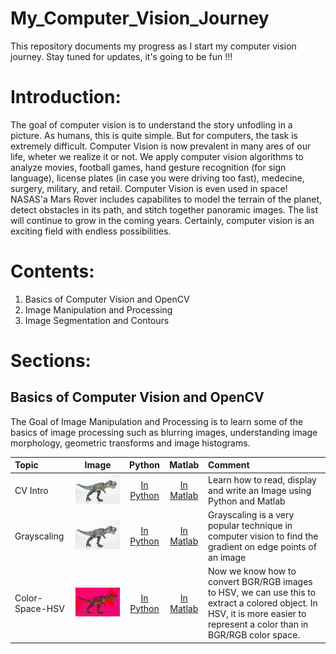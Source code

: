 # My_Computer_Vision_Journey
This repository documents my progress as I start my computer vision journey. Stay tuned for updates, it's going to be fun !!!

# Introduction: 
The goal of computer vision is to understand the story unfodling in a picture. As humans, this is quite simple. But for computers, the task is extremely difficult. Computer Vision is now prevalent in many ares of our life, wheter we realize it or not. We apply computer vision algorithms to analyze movies, football games, hand gesture recognition (for sign language), license plates (in case you were driving too fast), medecine, surgery, military, and retail. Computer Vision is even used in space! NASAS'a Mars Rover includes capabilites to model the terrain of the planet, detect obstacles in its path, and stitch together panoramic images. The list will continue to grow in the coming years. Certainly, computer vision is an exciting field with endless possibilities.

# Contents:
1. Basics of Computer Vision and OpenCV
2. Image Manipulation and Processing
3. Image Segmentation and Contours  

# Sections: 
## Basics of Computer Vision and OpenCV 
The Goal of Image Manipulation and Processing is to learn some of the basics of image processing such as blurring images, understanding image morphology, geometric transforms and image histograms.

| Topic    |  Image  |  Python                     |  Matlab                     | Comment                                                              |
|:---      |  :---:  |  :---:                      |  :---:                      | :---                                                                 |
|CV Intro|![](Images/trex.png)|[In Python](https://github.com/ZELUS93/Computer_Vision_Journey/blob/main/ComputerVision_Basics/1-Reading%2CDisplaying%20and%20Writing%20images/Reading-Displaying-and-Writing-Images-Python.ipynb)|[In  Matlab](https://github.com/ZELUS93/Computer_Vision_Journey/blob/main/ComputerVision_Basics/1-Reading%2CDisplaying%20and%20Writing%20images/Reading_Displaying_and_Writing_Images_Matlab.m)|Learn how to read, display and write an Image using Python and Matlab |  
|Grayscaling|![](Images/Grayscale_Trex.png)|[In Python](https://github.com/ZELUS93/Computer_Vision_Journey/blob/main/ComputerVision_Basics/2-Grayscaling/Image-Grayscaling-Python.ipynb)|[In Matlab](https://github.com/ZELUS93/Computer_Vision_Journey/blob/main/ComputerVision_Basics/2-Grayscaling/Image_Grayscaling_Matlab.m)|Grayscaling is a very popular technique in computer vision to find the gradient on edge points of an image |
|Color-Space-HSV|![](Images/HSV_image.png)|[In Python](https://github.com/ZELUS93/Computer_Vision_Journey/blob/main/ComputerVision_Basics/3-Colors-HSV-Hue-Saturation-Value/Colors-HSV-Hue-Saturation-Value-Python.ipynb)|[In Matlab](https://github.com/ZELUS93/Computer_Vision_Journey/blob/main/ComputerVision_Basics/3-Colors-HSV-Hue-Saturation-Value/Colors_HSV_Hue_Saturation_Value_Matlab.m)|Now we know how to convert BGR/RGB images to HSV, we can use this to extract a colored object. In HSV, it is more easier to represent a color than in BGR/RGB color space.
